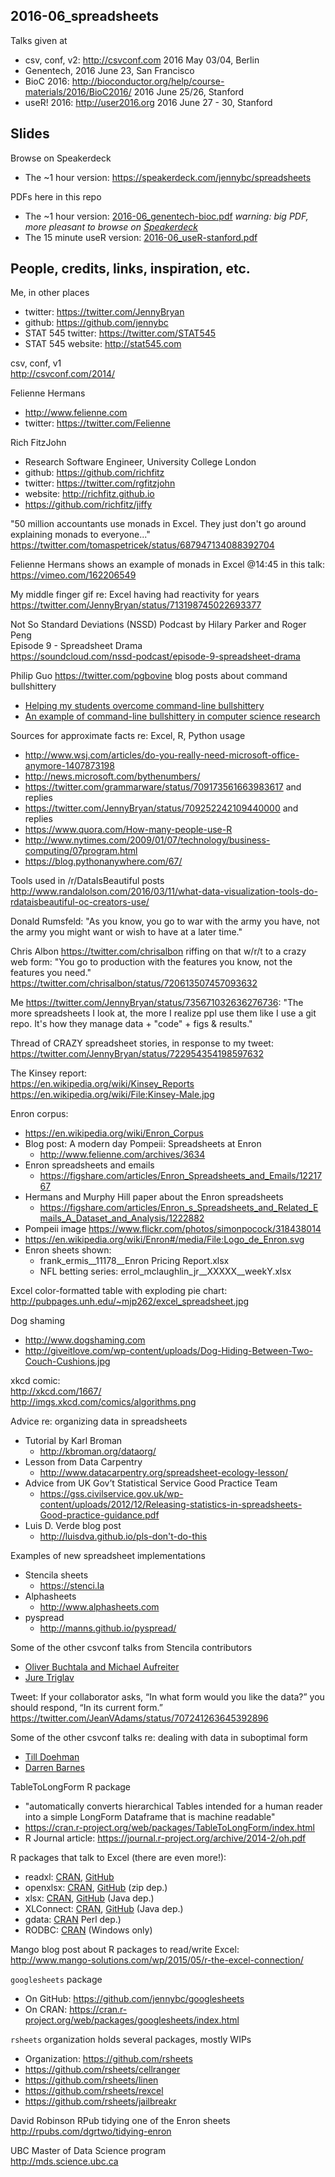 ## 2016-06_spreadsheets

Talks given at

  * csv, conf, v2: <http://csvconf.com>
    2016 May 03/04, Berlin
  * Genentech, 2016 June 23, San Francisco
  * BioC 2016: <http://bioconductor.org/help/course-materials/2016/BioC2016/>
    2016 June 25/26, Stanford
  * useR! 2016: <http://user2016.org> 2016 June 27 - 30, Stanford

## Slides

Browse on Speakerdeck

 * The ~1 hour version: <https://speakerdeck.com/jennybc/spreadsheets>

PDFs here in this repo

  * The ~1 hour version: [2016-06_genentech-bioc.pdf](https://github.com/jennybc/2016-06_spreadsheets/blob/master/2016-06_genentech-bioc.pdf) *warning: big PDF, more pleasant to browse on [Speakerdeck](https://speakerdeck.com/jennybc/spreadsheets)*
  * The 15 minute useR version: [2016-06_useR-stanford.pdf](https://github.com/jennybc/2016-06_spreadsheets/blob/master/2016-06_useR-stanford.pdf)

## People, credits, links, inspiration, etc.

Me, in other places

  * twitter: <https://twitter.com/JennyBryan>
  * github: <https://github.com/jennybc>
  * STAT 545 twitter: <https://twitter.com/STAT545>
  * STAT 545 website: <http://stat545.com>

csv, conf, v1  
<http://csvconf.com/2014/>

Felienne Hermans  

  * <http://www.felienne.com>
  * twitter: <https://twitter.com/Felienne>

Rich FitzJohn  

  * Research Software Engineer, University College London
  * github: <https://github.com/richfitz>
  * twitter: <https://twitter.com/rgfitzjohn>
  * website: <http://richfitz.github.io>
  * <https://github.com/richfitz/jiffy>

"50 million accountants use monads in Excel. They just don't go around explaining monads to everyone..."  
https://twitter.com/tomaspetricek/status/687947134088392704

Felienne Hermans shows an example of monads in Excel @14:45 in this talk: <https://vimeo.com/162206549>

My middle finger gif re: Excel having had reactivity for years  
https://twitter.com/JennyBryan/status/713198745022693377

Not So Standard Deviations (NSSD) Podcast by Hilary Parker and Roger Peng  
Episode 9 - Spreadsheet Drama  
<https://soundcloud.com/nssd-podcast/episode-9-spreadsheet-drama>

Philip Guo <https://twitter.com/pgbovine> blog posts about command bullshittery

  * [Helping my students overcome command-line bullshittery](http://pgbovine.net/command-line-bullshittery.htm)
  * [An example of command-line bullshittery in computer science research](http://pgbovine.net/cmdline-bs-example.htm)
  
Sources for approximate facts re: Excel, R, Python usage

  * <http://www.wsj.com/articles/do-you-really-need-microsoft-office-anymore-1407873198>
  * <http://news.microsoft.com/bythenumbers/>
  * <https://twitter.com/grammarware/status/709173561663983617> and replies
  * <https://twitter.com/JennyBryan/status/709252242109440000> and replies
  * <https://www.quora.com/How-many-people-use-R>
  * <http://www.nytimes.com/2009/01/07/technology/business-computing/07program.html>
  * <https://blog.pythonanywhere.com/67/>
  
Tools used in /r/DataIsBeautiful posts  
<http://www.randalolson.com/2016/03/11/what-data-visualization-tools-do-rdataisbeautiful-oc-creators-use/>
  
Donald Rumsfeld: "As you know, you go to war with the army you have, not the army you might want or wish to have at a later time."

Chris Albon <https://twitter.com/chrisalbon> riffing on that w/r/t to a crazy web form: "You go to production with the features you know, not the features you need."  
<https://twitter.com/chrisalbon/status/720613507457093632> 

Me <https://twitter.com/JennyBryan/status/735671032636276736>: "The more spreadsheets I look at, the more I realize ppl use them like I use a git repo. It's how they manage data + "code" + figs & results."

Thread of CRAZY spreadsheet stories, in response to my tweet:  
<https://twitter.com/JennyBryan/status/722954354198597632>

The Kinsey report:  
<https://en.wikipedia.org/wiki/Kinsey_Reports>  
<https://en.wikipedia.org/wiki/File:Kinsey-Male.jpg>

Enron corpus:  

  * <https://en.wikipedia.org/wiki/Enron_Corpus>
  * Blog post: A modern day Pompeii: Spreadsheets at Enron
    - <http://www.felienne.com/archives/3634>
  * Enron spreadsheets and emails
    - https://figshare.com/articles/Enron_Spreadsheets_and_Emails/1221767
  * Hermans and Murphy Hill paper about the Enron spreadsheets
    - <https://figshare.com/articles/Enron_s_Spreadsheets_and_Related_Emails_A_Dataset_and_Analysis/1222882>
  * Pompeii image <https://www.flickr.com/photos/simonpocock/318438014>
  * <https://en.wikipedia.org/wiki/Enron#/media/File:Logo_de_Enron.svg>
  * Enron sheets shown:
    - frank_ermis__11178__Enron Pricing Report.xlsx
    - NFL betting series: errol_mclaughlin_jr__XXXXX__weekY.xlsx

Excel color-formatted table with exploding pie chart:  
<http://pubpages.unh.edu/~mjp262/excel_spreadsheet.jpg>

Dog shaming

  * <http://www.dogshaming.com>
  * <http://giveitlove.com/wp-content/uploads/Dog-Hiding-Between-Two-Couch-Cushions.jpg>

xkcd comic:  
<http://xkcd.com/1667/>  
<http://imgs.xkcd.com/comics/algorithms.png>

Advice re: organizing data in spreadsheets

  * Tutorial by Karl Broman
    - <http://kbroman.org/dataorg/>
  * Lesson from Data Carpentry
    - <http://www.datacarpentry.org/spreadsheet-ecology-lesson/>
  * Advice from UK Gov’t Statistical Service Good Practice Team
    - <https://gss.civilservice.gov.uk/wp-content/uploads/2012/12/Releasing-statistics-in-spreadsheets-Good-practice-guidance.pdf>
  * Luis D. Verde blog post
    - http://luisdva.github.io/pls-don't-do-this

Examples of new spreadsheet implementations

  * Stencila sheets
    - <https://stenci.la>
  * Alphasheets
    - <http://www.alphasheets.com>
  * pyspread
    - <http://manns.github.io/pyspread/>
    
Some of the other csvconf talks from Stencila contributors

  * [Oliver Buchtala and Michael Aufreiter](http://csvconf.com/#buchtalaaufreiter)
  * [Jure Triglav](http://csvconf.com/#jtriglav)
    
Tweet: If your collaborator asks, “In what form would you like the data?” you should respond, “In its current form.”  
<https://twitter.com/JeanVAdams/status/707241263645392896>

Some of the other csvconf talks re: dealing with data in suboptimal form

  * [Till Doehman](http://csvconf.com/#tdoehman)
  * [Darren Barnes](http://csvconf.com/#dbarnes)

TableToLongForm R package

  * "automatically converts hierarchical Tables intended for a human reader into a simple LongForm Dataframe that is machine readable"
  * <https://cran.r-project.org/web/packages/TableToLongForm/index.html>
  * R Journal article: <https://journal.r-project.org/archive/2014-2/oh.pdf>

R packages that talk to Excel (there are even more!):

  * readxl: [CRAN](https://cran.r-project.org/web/packages/readxl/index.html), [GitHub](https://github.com/hadley/readxl)
  * openxlsx: [CRAN](https://cran.r-project.org/web/packages/openxlsx/index.html), [GitHub](https://github.com/awalker89/openxlsx) (zip dep.)
  * xlsx: [CRAN](https://cran.r-project.org/web/packages/xlsx/index.html), [GitHub](https://github.com/dragua/xlsx) (Java dep.)
  * XLConnect: [CRAN](https://cran.r-project.org/web/packages/XLConnect/index.html), [GitHub](https://github.com/miraisolutions/xlconnect) (Java dep.)
  * gdata: [CRAN](https://cran.r-project.org/web/packages/gdata/index.html) Perl dep.)
  * RODBC: [CRAN](https://cran.r-project.org/web/packages/RODBC/index.html) (Windows only)
  
Mango blog post about R packages to read/write Excel:  
<http://www.mango-solutions.com/wp/2015/05/r-the-excel-connection/>

`googlesheets` package

  * On GitHub: <https://github.com/jennybc/googlesheets>
  * On CRAN: <https://cran.r-project.org/web/packages/googlesheets/index.html>

`rsheets` organization holds several packages, mostly WIPs

  * Organization: <https://github.com/rsheets>
  * <https://github.com/rsheets/cellranger>
  * <https://github.com/rsheets/linen>
  * <https://github.com/rsheets/rexcel>
  * <https://github.com/rsheets/jailbreakr>
  
David Robinson RPub tidying one of the Enron sheets  
<http://rpubs.com/dgrtwo/tidying-enron>

UBC Master of Data Science program  
<http://mds.science.ubc.ca>
